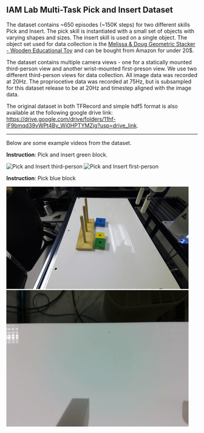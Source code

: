 ## IAM Lab Multi-Task Pick and Insert Dataset

The dataset contains ~650 episodes (~150K steps) for two different skills Pick and Insert. The pick skill is instantiated with a small set of objects with varying shapes and sizes. The insert skill is used on a single object. The object set used for data collection is the [Melissa & Doug Geometric Stacker - Wooden Educational Toy](https://a.co/d/3tTWwH4) and can be bought from Amazon for under 20$.

The dataset contains multiple camera views - one for a statically mounted third-person view and another wrist-mounted first-preson view. We use two different third-person views for data collection. All image data was recorded at 20Hz. The propriocetive data was recorded at 75Hz, but is subsampled for this dataset release to be at 20Hz and timestep aligned with the image data.

The original dataset in both TFRecord and simple hdf5 format is also available at the following google drive link: https://drive.google.com/drive/folders/11hf-IF9bmqd39vWPt4By_Wi0HPTYMZjg?usp=drive_link.

---

Below are some example videos from the dataset.

**Instruction**: Pick and insert green block.

![Pick and Insert third-person](./static/pick_insert_00.gif) ![Pick and Insert first-person](./static/pick_insert_00_hand.gif)


**Instruction**: Pick blue block

![Pick ble block third-person](./static/pick_blue_block_00_static.gif) ![Pick blue block first-person](./static/pick_blue_block_00_hand.gif)